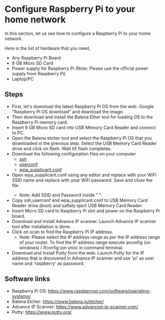 # Configure Raspberry Pi to your home network

In this section, let us see how to configure a Raspberry Pi to your home network.

Here is the list of hardware that you need,

- Any Raspberry Pi Board
- 8 GB Micro SD Card
- Power supply for Raspberry Pi (Note: Please use the official power supply from Raspberry Pi)
- Laptop/PC

## Steps

- First, let's download the latest Raspberry Pi OS from the web. Google "Raspberry Pi OS download" and download the image.
- Then download and install the Balena Ether tool for loading OS to the Raspberry Pi memory card.
- Insert 8 GB Micro SD card into USB Memory Card Reader and connect to PC.
- Open the Balena etcher tool and select the Raspberry Pi OS that you downloaded in the previous step. Select the USB Memory Card Reader drive and click on flash. Wait till flash completes.
- Download the following configuration files on your computer
  - [ssh](https://github.com/IEEEProjectsBengaluru/RaspberryPiPythonProjects/blob/main/Configure%20Raspberry%20Pi%20to%20your%20home%20network/conf/ssh)
  - [userconf](https://github.com/IEEEProjectsBengaluru/RaspberryPiPythonProjects/blob/main/Configure%20Raspberry%20Pi%20to%20your%20home%20network/conf/userconf)
  - [wpa_supplicant.conf](https://github.com/IEEEProjectsBengaluru/RaspberryPiPythonProjects/blob/main/Configure%20Raspberry%20Pi%20to%20your%20home%20network/conf/wpa_supplicant.conf)
- Open wpa_supplicant.conf using any editor and replace <SSIDHERE> with your WiFi SSID name and replace <PASSWDHERE> with your WiFi password. Save and close the file.
  - Note: Add SSID and Password inside " ".
- Copy ssh,userconf and wpa_supplicant.conf to USB Memory Card Reader drive (boot) and saftely eject USB Memory Card Reader.
- Insert Micro SD card to Raspberry Pi slot and power on the Raspberry Pi board.
- Download and install Advance IP scanner. Launch Advance IP scanner tool after installation is done.
- Click on scan to find the Raspberry Pi IP address.
  - Note: Please select the IP address range as per the IP address range of your router. To find the IP address range execute ipconfig (on windows) / ifconfig (on unix) in command terminal.
- Download and Install Putty from the web. Launch Putty for the IP address that is discovered in Advance IP scanner and use 'pi' as user name and 'raspberry' as password.

## Software links

- Raspberry Pi OS: <https://www.raspberrypi.com/software/operating-systems/>  
- Balena Etcher: <https://www.balena.io/etcher/>  
- Advance IP Scanner: <https://www.advanced-ip-scanner.com/>  
- Putty: <https://www.putty.org/>
